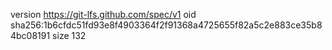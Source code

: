 version https://git-lfs.github.com/spec/v1
oid sha256:1b6cfdc51fd93e8f4903364f2f91368a4725655f82a5c2e883ce35b84bc08191
size 132
